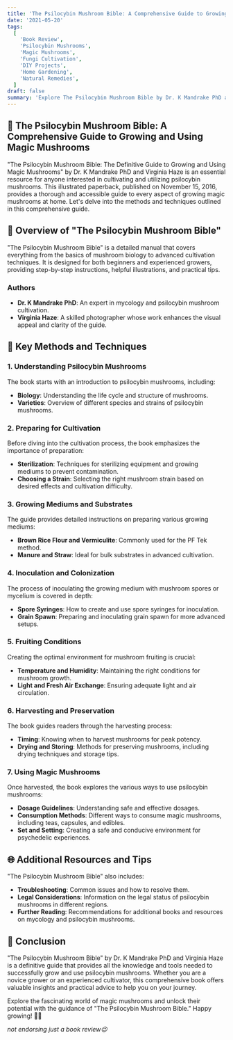 ```yaml
---
title: 'The Psilocybin Mushroom Bible: A Comprehensive Guide to Growing and Using Magic Mushrooms 🍄'
date: '2021-05-20'
tags:
  [
    'Book Review',
    'Psilocybin Mushrooms',
    'Magic Mushrooms',
    'Fungi Cultivation',
    'DIY Projects',
    'Home Gardening',
    'Natural Remedies',
  ]
draft: false
summary: 'Explore The Psilocybin Mushroom Bible by Dr. K Mandrake PhD and Virginia Haze, a definitive guide to growing and using magic mushrooms. Discover the detailed methods and techniques outlined in this comprehensive book. 🌱'
---
```


## 🌟 The Psilocybin Mushroom Bible: A Comprehensive Guide to Growing and Using Magic Mushrooms

"The Psilocybin Mushroom Bible: The Definitive Guide to Growing and Using Magic Mushrooms" by Dr. K Mandrake PhD and Virginia Haze is an essential resource for anyone interested in cultivating and utilizing psilocybin mushrooms. This illustrated paperback, published on November 15, 2016, provides a thorough and accessible guide to every aspect of growing magic mushrooms at home. Let's delve into the methods and techniques outlined in this comprehensive guide.

## 📘 Overview of "The Psilocybin Mushroom Bible"

"The Psilocybin Mushroom Bible" is a detailed manual that covers everything from the basics of mushroom biology to advanced cultivation techniques. It is designed for both beginners and experienced growers, providing step-by-step instructions, helpful illustrations, and practical tips.

### Authors

- **Dr. K Mandrake PhD**: An expert in mycology and psilocybin mushroom cultivation.
- **Virginia Haze**: A skilled photographer whose work enhances the visual appeal and clarity of the guide.

## 🌱 Key Methods and Techniques

### 1. Understanding Psilocybin Mushrooms

The book starts with an introduction to psilocybin mushrooms, including:

- **Biology**: Understanding the life cycle and structure of mushrooms.
- **Varieties**: Overview of different species and strains of psilocybin mushrooms.

### 2. Preparing for Cultivation

Before diving into the cultivation process, the book emphasizes the importance of preparation:

- **Sterilization**: Techniques for sterilizing equipment and growing mediums to prevent contamination.
- **Choosing a Strain**: Selecting the right mushroom strain based on desired effects and cultivation difficulty.

### 3. Growing Mediums and Substrates

The guide provides detailed instructions on preparing various growing mediums:

- **Brown Rice Flour and Vermiculite**: Commonly used for the PF Tek method.
- **Manure and Straw**: Ideal for bulk substrates in advanced cultivation.

### 4. Inoculation and Colonization

The process of inoculating the growing medium with mushroom spores or mycelium is covered in depth:

- **Spore Syringes**: How to create and use spore syringes for inoculation.
- **Grain Spawn**: Preparing and inoculating grain spawn for more advanced setups.

### 5. Fruiting Conditions

Creating the optimal environment for mushroom fruiting is crucial:

- **Temperature and Humidity**: Maintaining the right conditions for mushroom growth.
- **Light and Fresh Air Exchange**: Ensuring adequate light and air circulation.

### 6. Harvesting and Preservation

The book guides readers through the harvesting process:

- **Timing**: Knowing when to harvest mushrooms for peak potency.
- **Drying and Storing**: Methods for preserving mushrooms, including drying techniques and storage tips.

### 7. Using Magic Mushrooms

Once harvested, the book explores the various ways to use psilocybin mushrooms:

- **Dosage Guidelines**: Understanding safe and effective dosages.
- **Consumption Methods**: Different ways to consume magic mushrooms, including teas, capsules, and edibles.
- **Set and Setting**: Creating a safe and conducive environment for psychedelic experiences.

## 🌐 Additional Resources and Tips

"The Psilocybin Mushroom Bible" also includes:

- **Troubleshooting**: Common issues and how to resolve them.
- **Legal Considerations**: Information on the legal status of psilocybin mushrooms in different regions.
- **Further Reading**: Recommendations for additional books and resources on mycology and psilocybin mushrooms.

## 🌠 Conclusion

"The Psilocybin Mushroom Bible" by Dr. K Mandrake PhD and Virginia Haze is a definitive guide that provides all the knowledge and tools needed to successfully grow and use psilocybin mushrooms. Whether you are a novice grower or an experienced cultivator, this comprehensive book offers valuable insights and practical advice to help you on your journey.

Explore the fascinating world of magic mushrooms and unlock their potential with the guidance of "The Psilocybin Mushroom Bible." Happy growing! 🌱🍄

_not endorsing just a book review😉_
